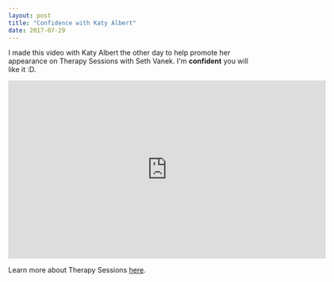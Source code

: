 ```yaml
---
layout: post
title: "Confidence with Katy Albert"
date: 2017-07-29
---
```


I made this video with Katy Albert the other day to help promote her appearance on Therapy Sessions with Seth Vanek. I'm **confident** you will like it :D.


<div class="embed-container">
	<iframe src="https://player.vimeo.com/video/227071257" width="640" height="360" frameborder="0" webkitallowfullscreen mozallowfullscreen allowfullscreen></iframe>
</div>

Learn more about Therapy Sessions <a href="https://sethvanek.com/therapy-sessions/">here</a>.